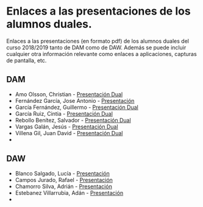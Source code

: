 # Enlaces a las presentaciones de los alumnos duales.

Enlaces a las presentaciones (en formato pdf) de los alumnos duales del curso 2018/2019 tanto de DAM como de DAW. Además se puede incluir cualquier otra información relevante como enlaces a aplicaciones, capturas de pantalla, etc.

## DAM

* Amo Olsson, Christian - [Presentación Dual](https://view.genial.ly/5c80f9d27a47dd56b8a4c5ee/presentacion-dual)
* Fernández García, Jose Antonio - [Presentación](https://github.com/joseanfernandez/presentacion-dual-fc)
* García Fernández, Guillermo - [Presentación Dual](https://github.com/GuillermoGarcia/presentacion-dual-2019)
* García Ruiz, Cintia - [Presentación Dual](https://view.genial.ly/5c84def0173b166bd5a7c03e/presentacion-dual)
* Rebollo Benítez, Salvador - [Presentación Dual](https://github.com/SalvaRebollo/Presentacion-Dual-DEKRA-Salvador-Rebollo-Benitez-2019) 
* Vargas Galán, Jesús - [Presentación Dual](https://view.genial.ly/5c7e509b7d15495764fb478e/presentacion-dual)
* Villena Gil, Juan David - [Presentación Dual](https://view.genial.ly/5c80fb174f100145bf66f01d/presentacion-dual) 
* 
## DAW

* Blanco Salgado, Lucía - [Presentación](https://github.com/joseanfernandez/presentacion-dual-fc)
* Campos Jurado, Rafael - [Presentación](https://github.com/rafacampjurado/presentacion2018-19/blob/master/Formaci%C3%B3n%20dual%202018-2019.pdf) 
* Chamorro Silva, Adrián - [Presentación](https://github.com/AdrianChSilva/Presentacion-Dual-CGI)
* Estebanez Villarrubia, Adán - [Presentación](https://github.com/AdanEstebanez99/Presentacion-DUAL-2DAW/blob/master/Presentacion%20DUAL%202DAW.pdf) 
* 
